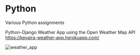 # Python

Various Python assignments

Python-Django Weather App using the Open Weather Map API
https://keyaira-weather-app.herokuapp.com/

![weather_app](https://user-images.githubusercontent.com/55303243/166571835-34f0558e-296a-4751-844d-444b2f23dce5.png)
